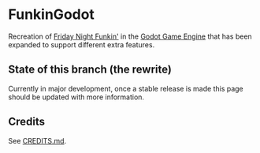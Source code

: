 # FunkinGodot

Recreation of [Friday Night Funkin'](https://github.com/FunkinCrew/Funkin) in the [Godot Game Engine](https://godotengine.org) that has been expanded to support different extra features.

## State of this branch (the rewrite)

Currently in major development, once a stable release is made this page should be updated with more information.

## Credits

See [CREDITS.md](CREDITS.md).
